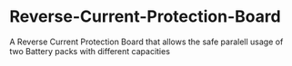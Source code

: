 # Reverse-Current-Protection-Board
A Reverse Current Protection Board that allows the safe paralell usage of two Battery packs with different capacities
